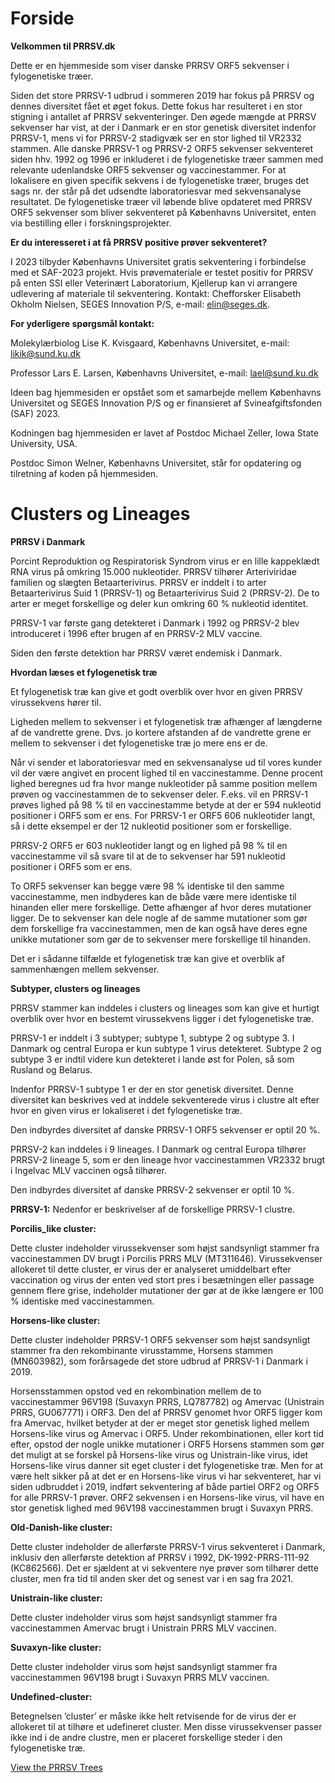# Forside

**Velkommen til PRRSV.dk**

Dette er en hjemmeside som viser danske PRRSV ORF5 sekvenser i fylogenetiske træer.

Siden det store PRRSV-1 udbrud i sommeren 2019 har fokus på PRRSV og dennes diversitet fået et øget fokus. Dette fokus har resulteret i en stor stigning i antallet af PRRSV sekventeringer.
Den øgede mængde at PRRSV sekvenser har vist, at der i Danmark er en stor genetisk diversitet indenfor PRRSV-1, mens vi for PRRSV-2 stadigvæk ser en stor lighed til VR2332 stammen.
Alle danske PRRSV-1 og PRRSV-2 ORF5 sekvenser sekventeret siden hhv. 1992 og 1996 er inkluderet i de fylogenetiske træer sammen med relevante udenlandske ORF5 sekvenser og vaccinestammer.
For at lokalisere en given specifik sekvens i de fylogenetiske træer, bruges det sags nr. der står på det udsendte laboratoriesvar med sekvensanalyse resultatet.
De fylogenetiske træer vil løbende blive opdateret med PRRSV ORF5 sekvenser som bliver sekventeret på Københavns Universitet, enten via bestilling eller i forskningsprojekter.


**Er du interesseret i at få PRRSV positive prøver sekventeret?**

I 2023 tilbyder Københavns Universitet gratis sekventering i forbindelse med et SAF-2023 projekt. Hvis prøvemateriale er testet positiv for PRRSV på enten SSI eller Veterinært Laboratorium, Kjellerup kan vi arrangere udlevering af materiale til sekventering. Kontakt: Chefforsker Elisabeth Okholm Nielsen, SEGES Innovation P/S, e-mail: elin@seges.dk.


**For yderligere spørgsmål kontakt:**

Molekylærbiolog Lise K. Kvisgaard, Københavns Universitet, e-mail: likik@sund.ku.dk

Professor Lars E. Larsen, Københavns Universitet, e-mail: lael@sund.ku.dk


Ideen bag hjemmesiden er opstået som et samarbejde mellem Københavns Universitet og SEGES Innovation P/S og er finansieret af Svineafgiftsfonden (SAF) 2023.


Kodningen bag hjemmesiden er lavet af Postdoc Michael Zeller, Iowa State University, USA.

Postdoc Simon Welner, Københavns Universitet, står for opdatering og tilretning af koden på hjemmesiden.


# Clusters og Lineages

**PRRSV i Danmark**

Porcint Reproduktion og Respiratorisk Syndrom virus er en lille kappeklædt RNA virus på omkring 15.000 nukleotider. 
PRRSV tilhører Arteriviridae familien og slægten Betaarterivirus. PRRSV er inddelt i to arter Betaarterivirus Suid 1 (PRRSV-1) og Betaarterivirus Suid 2 (PRRSV-2). De to arter er meget forskellige og deler kun omkring 60 % nukleotid identitet.

PRRSV-1 var første gang detekteret i Danmark i 1992 og PRRSV-2 blev introduceret i 1996 efter brugen af en PRRSV-2 MLV vaccine.

Siden den første detektion har PRRSV været endemisk i Danmark.

**Hvordan læses et fylogenetisk træ**

Et fylogenetisk træ kan give et godt overblik over hvor en given PRRSV virussekvens hører til.

Ligheden mellem to sekvenser i et fylogenetisk træ afhænger af længderne af de vandrette grene. Dvs. jo kortere afstanden af de vandrette grene er mellem to sekvenser i det fylogenetiske træ jo mere ens er de.

Når vi sender et laboratoriesvar med en sekvensanalyse ud til vores kunder vil der være angivet en procent lighed til en vaccinestamme. Denne procent lighed beregnes ud fra hvor mange nukleotider på samme position mellem prøven og vaccinestammen de to sekvenser deler. F.eks. vil en PRRSV-1 prøves lighed på 98 % til en vaccinestamme betyde at der er 594 nukleotid positioner i ORF5 som er ens. For PRRSV-1 er ORF5 606 nukleotider langt, så i dette eksempel er der 12 nukleotid positioner som er forskellige.

PRRSV-2 ORF5 er 603 nukleotider langt og en lighed på 98 % til en vaccinestamme vil så svare til at de to sekvenser har 591 nukleotid positioner i ORF5 som er ens.

To ORF5 sekvenser kan begge være 98 % identiske til den samme vaccinestamme, men indbyderes kan de både være mere identiske til hinanden eller mere forskellige. Dette afhænger af hvor deres mutationer ligger. De to sekvenser kan dele nogle af de samme mutationer som gør dem forskellige fra vaccinestammen, men de kan også have deres egne unikke mutationer som gør de to sekvenser mere forskellige til hinanden.

Det er i sådanne tilfælde et fylogenetisk træ kan give et overblik af sammenhængen mellem sekvenser.


**Subtyper, clusters og lineages** 

PRRSV stammer kan inddeles i clusters og lineages som kan give et hurtigt overblik over hvor en bestemt virussekvens ligger i det fylogenetiske træ.

PRRSV-1 er inddelt i 3 subtyper; subtype 1, subtype 2 og subtype 3. I Danmark og central Europa er kun subtype 1 virus detekteret. Subtype 2 og subtype 3 er indtil videre kun detekteret i lande øst for Polen, så som Rusland og Belarus.

Indenfor PRRSV-1 subtype 1 er der en stor genetisk diversitet. Denne diversitet kan beskrives ved at inddele sekventerede virus i clustre alt efter hvor en given virus er lokaliseret i det fylogenetiske træ.

Den indbyrdes diversitet af danske PRRSV-1 ORF5 sekvenser er optil 20 %.

PRRSV-2 kan inddeles i 9 lineages. I Danmark og central Europa tilhører PRRSV-2 lineage 5, som er den lineage hvor vaccinestammen VR2332 brugt i Ingelvac MLV vaccinen også tilhører.

Den indbyrdes diversitet af danske PRRSV-2 sekvenser er optil 10 %.


**PRRSV-1:**
Nedenfor er beskrivelser af de forskellige PRRSV-1 clustre.

**Porcilis_like cluster:**

Dette cluster indeholder virussekvenser som højst sandsynligt stammer fra vaccinestammen DV brugt i Porcilis PRRS MLV (MT311646). Virussekvenser allokeret til dette cluster, er virus der er analyseret umiddelbart efter vaccination og virus der enten ved stort pres i besætningen eller passage gennem flere grise, indeholder mutationer der gør at de ikke længere er 100 % identiske med vaccinestammen.

**Horsens-like cluster:**

Dette cluster indeholder PRRSV-1 ORF5 sekvenser som højst sandsynligt stammer fra den rekombinante virusstamme, Horsens stammen (MN603982), som forårsagede det store udbrud af PRRSV-1 i Danmark i 2019.

Horsensstammen opstod ved en rekombination mellem de to vaccinestammer 96V198 (Suvaxyn PRRS, LQ787782) og Amervac (Unistrain PRRS, GU067771) i ORF3. Den del af PRRSV genomet hvor ORF5 ligger kom fra Amervac, hvilket betyder at der er meget stor genetisk lighed mellem Horsens-like virus og Amervac i ORF5. Under rekombinationen, eller kort tid efter, opstod der nogle unikke mutationer i ORF5 Horsens stammen som gør det muligt at se forskel på Horsens-like virus og Unistrain-like virus, idet Horsens-like virus danner sit eget cluster i det fylogenetiske træ. Men for at være helt sikker på at det er en Horsens-like virus vi har sekventeret, har vi siden udbruddet i 2019, indført sekventering af både partiel ORF2 og ORF5 for alle PRRSV-1 prøver. ORF2 sekvensen i en Horsens-like virus, vil have en stor genetisk lighed med 96V198 vaccinestammen brugt i Suvaxyn PRRS.

**Old-Danish-like cluster:**

Dette cluster indeholder de allerførste PRRSV-1 virus sekventeret i Danmark, inklusiv den allerførste detektion af PRRSV i 1992, DK-1992-PRRS-111-92 (KC862566). Det er sjældent at vi sekventere nye prøver som tilhører dette cluster, men fra tid til anden sker det og senest var i en sag fra 2021.

**Unistrain-like cluster:**

Dette cluster indeholder virus som højst sandsynligt stammer fra vaccinestammen Amervac brugt i Unistrain PRRS MLV vaccinen.

**Suvaxyn-like cluster:**

Dette cluster indeholder virus som højst sandsynligt stammer fra vaccinestammen 96V198 brugt i Suvaxyn PRRS MLV vaccinen.

**Undefined-cluster:**

Betegnelsen ’cluster’ er måske ikke helt retvisende for de virus der er allokeret til at tilhøre et udefineret cluster. Men disse virussekvenser passer ikke ind i de andre clustre, men er placeret forskellige steder i den fylogenetiske træ.



[View the PRRSV Trees](https://prrsv.dk/search_tree.html)
